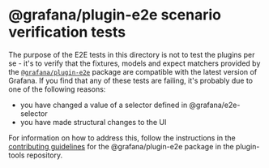 # @grafana/plugin-e2e scenario verification tests

The purpose of the E2E tests in this directory is not to test the plugins per se - it's to verify that the fixtures, models and expect matchers provided by the [`@grafana/plugin-e2e`](https://github.com/grafana/plugin-tools/tree/main/packages/plugin-e2e) package are compatible with the latest version of Grafana. If you find that any of these tests are failing, it's probably due to one of the following reasons:

- you have changed a value of a selector defined in @grafana/e2e-selector
- you have made structural changes to the UI

For information on how to address this, follow the instructions in the [contributing guidelines](https://github.com/grafana/plugin-tools/blob/main/packages/plugin-e2e/CONTRIBUTING.md?plain=1#L96) for the @grafana/plugin-e2e package in the plugin-tools repository.
